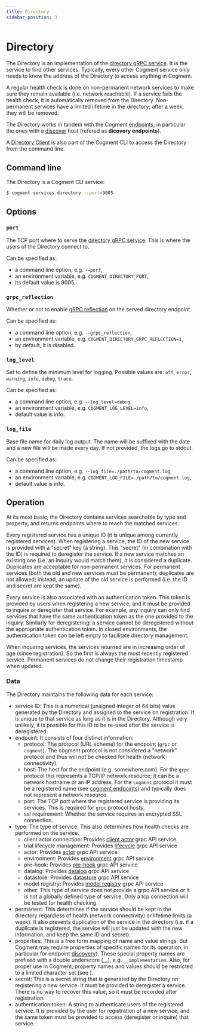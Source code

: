 ```yaml
---
title: Directory
sidebar_position: 3
---
```


# Directory

The Directory is an implementation of the [directory gRPC service](../grpc.md#directory-api). It is the service to find other services. Typically, every other Cogment service only needs to know the address of the Directory to access anything in Cogment.

A regular health check is done on non-permanent network services to make sure they remain available (i.e. network reachable).
If a service fails the health check, it is automatically removed from the Directory.
Non-permanent services have a limited lifetime in the directory; after a week, they will be removed.

The Directory works in tandem with the Cogment [endpoints](../parameters.md#cogment-endpoints), in particular the ones with a [discover](../parameters.md#discover-host) host (refered as **dicovery endpoints**).

A [Directory Client](./directory_client.md#directory-client) is also part of the Cogment CLI to access the Directory from the command line.

## Command line

The Directory is a Cogment CLI service:

```bash
$ cogment services directory --port=9005
```

## Options

### `port`

The TCP port where to serve the [directory gRPC service](../grpc.md#directory-api). This is where the users of the Directory connect to.

Can be specified as:

-   a command line option, e.g. `--port`,
-   an environment variable, e.g. `COGMENT_DIRECTORY_PORT`,
-   its default value is 9005.

### `grpc_reflection`

Whether or not to enable [gRPC reflection](https://github.com/grpc/grpc/blob/master/doc/server-reflection.md) on the served directory endpoint.

Can be specified as:

-   a command line option, e.g. `--grpc_reflection`,
-   an environment variable, e.g. `COGMENT_DIRECTORY_GRPC_REFLECTION=1`,
-   by default, it is disabled.

### `log_level`

Set to define the minimum level for logging. Possible values are: `off`, `error`, `warning`, `info`, `debug`, `trace`.

Can be specified as:

-   a command line option, e.g. `--log_level=debug`,
-   an environment variable, e.g. `COGMENT_LOG_LEVEL=info`,
-   default value is info.

### `log_file`

Base file name for daily log output. The name will be suffixed with the date and a new file will be made every day. If not provided, the logs go to stdout.

Can be specified as:

-   a command line option, e.g. `--log_file=./path/to/cogment.log`,
-   an environment variable, e.g. `COGMENT_LOG_FILE=./path/to/cogment.log`,
-   default value is info.

## Operation

At its most basic, the Directory contains services searchable by type and property, and returns endpoints where to reach the matched services.

Every registered service has a unique ID (it is unique among currently registered services). When registering a service, the ID of the new service is provided with a "secret" key (a string).
This "secret" (in combination with the ID) is required to deregister the service.
If a new service matches an existing one (i.e. an inquiry would match them), it is considered a duplicate.
Duplicates are acceptable for non-permanent services.
For permanent services (both the old and new services must be permanent), duplicates are not allowed; instead, an update of the old service is performed (i.e. the ID and secret are kept the same).

Every service is also associated with an authentication token.
This token is provided by users when registering a new service, and it must be provided to inquire or deregister that service.
For example, any inquiry can only find services that have the same authentication token as the one provided to the inquiry.
Similarly for deregistering: a service cannot be deregistered without the appropriate authentication token.
In closed environments, the authentication token can be left empty to facilitate directory management.

When inquiring services, the services returned are in increasing order of age (since registration).
So the first is always the most recently registered service.
Permanent services do not change their registration timestamp when updated.

### Data

The Directory maintains the following data for each service:

- service ID: This is a numerical (unsigned integer of 64 bits) value generated by the Directory and assigned to the service on registration. It is unique to that service as long as it is in the Directory. Although very unlikely, it is possible for this ID to be re-used after the service is deregistered.
- endpoint: It consists of four distinct information:
    - protocol: The protocol (URL scheme) for the endpoint (`grpc` or `cogment`). The cogment protocol is not considered a "network" protocol and thus will not be checked for health (network connectivity).
    - host: The host for the endpoint (e.g. somewhere.com). For the `grpc` protocol this represents a TCP/IP network resource; it can be a network hostname or an IP address. For the `cogment` protocol it must be a registered name (see [cogment endpoints](../parameters.md#cogment-endpoints)) and typically does not represent a network resource.
    - port: The TCP port where the registered service is providing its services. This is required for `grpc` protocol hosts.
    - ssl requirement: Whether the service requires an encrypted SSL connection.
- type: The type of service. This also determines how health checks are performed on the service.
    - client actor connection: Provides [client actor](../grpc.md#service-clientactorsp) grpc API service
    - trial lifecycle management: Provides [lifecycle](../grpc.md#service-triallifecyclesp) grpc API service
    - actor: Provides [actor](../grpc.md#service-actor-api) grpc API service
    - environment: Provides [environment](../grpc.md#service-environmentsp) grpc API service
    - pre-hook: Provides [pre-hook](../grpc.md#service-trialhookssp) grpc API service
    - datalog: Provides [datalog](../grpc.md#service-logexportersp) grpc API service
    - datastore: Provides [datastore](../grpc.md#service-trialdatastoresp) grpc API service
    - model registry: Provides [model registry](../grpc.md#service-modelregistrysp) grpc API service
    - other: This type of service does not provide a grpc API service or it is not a globally defined type of service. Only a tcp connection will be tested for health checking.
- permanent: This determines if the service should be kept in the directory regardless of health (network connectivity) or lifetime limits (a week). It also prevents duplication of the service in the directory (i.e. if a duplicate is registered, the service will just be updated with the new information, and keep the same ID and secret).
- properties: This is a free form mapping of name and value strings. But Cogment may require properties of specific names for its operation, in particular for endpoint [discovery](../parameters.md#cogment-endpoints)). These special property names are prefixed with a double underscore (\_\_), e.g. `__implementation`. Also, for proper use in Cogment, property names and values should be restricted to a limited character set (see [](../parameters.md#discovery-query)).
- secret: This is a secret string that is generated by the Directory on registering a new service. It must be provided to deregister a service. There is no way to recover this value, so it must be recorded after registration.
- authentication token: A string to authenticate users of the registered service. It is provided by the user for registration of a new service, and the same token must be provided to access (deregister or inquire) that service.
